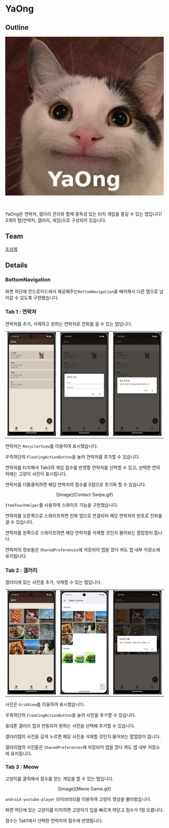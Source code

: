 # YaOng

## Outline

<div align="center">

![image](YaOng.png)

</div>

<br>

YaOng은 연락처, 갤러리 관리와 함께 중독성 있는 터치 게임을 즐길 수 있는 앱입니다!
3개의 탭(연락처, 갤러리, 게임)으로 구성되어 있습니다.

## Team

[조성제](https://www.notion.so/madcamp/544fcc087dd04ec0b5125dc16c3cab03?pvs=4)

## Details

### BottomNavigation

화면 하단에 안드로이드에서 제공해주는`BottomNavigation`을 배치해서 다른 탭으로 넘어갈 수 있도록 구현했습니다.

<div align="center>

![image](BottomNavigation.png)

</div>

### Tab 1 : 연락처

연락처를 추가, 삭제하고 원하는 연락처로 전화를 걸 수 있는 탭입니다.

<table>
  <tr>
    <td><img src="Contact Tab.png" alt="이미지 1" width="240"></td>
    <td><img src="Contact Add.png" alt="이미지 2" width="240"></td>
    <td><img src="Score Reset.png" alt="이미지 3" width="240"></td>
  </tr>
</table>

연락처는 `RecyclerView`를 이용하여 표시했습니다.

우측하단의 `FloatingActionButton`을 눌러 연락처를 추가할 수 있습니다.

연락처를 터치해서 Tab3의 게임 점수를 반영할 연락처를 선택할 수 있고, 선택한 연락처에는 고양이 사진이 표시됩니다.

연락처를 더블클릭하면 해당 연락처의 점수를 0점으로 초기화 할 수 있습니다.

<div align="center">

![image](Contact Swipe.gif)

</div>

`ItemTouchHelper`를 사용하여 스와이프 기능을 구현했습니다.

연락처를 오른쪽으로 스와이프하면 전화 앱으로 연결되어 해당 연락처의 번호로 전화를 걸 수 있습니다.

연락처를 왼쪽으로 스와이프하면 해당 연락처를 삭제할 것인지 물어보는 팝업창이 뜹니다.

연락처의 정보들은 `SharedPreferences`에 저장되어 앱을 껐다 켜도 앱 내부 저장소에 유지됩니다.

### Tab 2 : 갤러리

갤러리에 있는 사진을 추가, 삭제할 수 있는 탭입니다.

<table>
  <tr>
    <td><img src="Gallery Tab.png" alt="이미지 1" width="240"></td>
    <td><img src="Photo Select.png" alt="이미지 2" width="240"></td>
    <td><img src="Photo Delete.png" alt="이미지 3" width="240"></td>
  </tr>
</table>

사진은 `GridView`를 이용하여 표시했습니다.

우측하단의 `FloatingActionButton`을 눌러 사진을 추가할 수 있습니다.

휴대폰 갤러리 앱과 연동되어 원하는 사진을 선택해 추가할 수 있습니다.

갤러리탭의 사진을 길게 누르면 해당 사진을 삭제할 것인지 물어보는 팝업창이 뜹니다.

갤러리탭의 사진들은 `SharedPreferences`에 저장되어 앱을 껐다 켜도 앱 내부 저장소에 유지됩니다.

### Tab 3 : Meow

고양이를 클릭해서 점수를 얻는 게임을 할 수 있는 탭입니다.

<div align="center">

![image](Meow Game.gif)

</div>

`android-youtube-player` 라이브러리를 이용하여 고양이 영상을 불러왔습니다.

화면 하단에 있는 고양이를 터치하면 고양이가 입을 빠르게 여닫고 점수가 1점 오릅니다.

점수는 Tab1에서 선택한 연락처의 점수에 반영됩니다.
